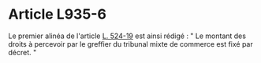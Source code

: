 # Article L935-6

Le premier alinéa de l'article <a href='/affichCodeArticle.do?cidTexte=LEGITEXT000005634379&idArticle=LEGIARTI000006234696&dateTexte=&categorieLien=cid' title='Code de commerce - art. L524-19 (V)'>L. 524-19</a> est ainsi rédigé : " Le montant des droits à percevoir par le greffier du tribunal mixte de commerce est fixé par décret. "